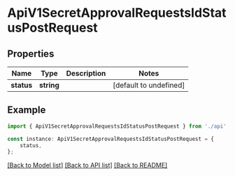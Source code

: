 # ApiV1SecretApprovalRequestsIdStatusPostRequest


## Properties

Name | Type | Description | Notes
------------ | ------------- | ------------- | -------------
**status** | **string** |  | [default to undefined]

## Example

```typescript
import { ApiV1SecretApprovalRequestsIdStatusPostRequest } from './api';

const instance: ApiV1SecretApprovalRequestsIdStatusPostRequest = {
    status,
};
```

[[Back to Model list]](../README.md#documentation-for-models) [[Back to API list]](../README.md#documentation-for-api-endpoints) [[Back to README]](../README.md)
